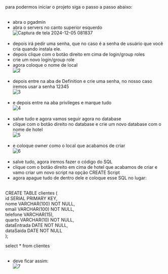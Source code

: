 <div>
  para podermos iniciar o projeto siga o passo a passo abaixo:</br></br>

  - abra o pgadmin</br>
  - abra o servers no canto superior esquerdo</br>
  ![Captura de tela 2024-12-05 081837](https://github.com/user-attachments/assets/ca9ed934-5a7c-42e0-bb3d-60700a906b4d)</br></br>
  - depois irá pedir uma senha, que no caso é a senha de usuário que você cria quando instala ele.</br>
  - depois clique com o botão direito em cima de login/group roles</br>
  - crie um novo login/group role</br>
  - agora coloque o nome de local</br>
  ![2](https://github.com/user-attachments/assets/7f4b1e4d-542e-46f4-8d5c-76ac167e0a25)</br></br>
  - depois entre na aba de Definition e crie uma senha, no nosso caso iremos usar a senha 12345</br>
  ![3](https://github.com/user-attachments/assets/c0a9830b-0605-45ab-b118-bb85992e574e)</br></br>
  - e depois entre na aba privileges e marque tudo</br>
  ![4](https://github.com/user-attachments/assets/ddfcbdc1-2b6b-4f9e-8f12-fb19a17db2e9)</br></br>
  - salve tudo e agora vamos seguir agora no database</br>
  - clique com o botão direito no database e crie um novo database com o nome de hotel</br>
  ![5](https://github.com/user-attachments/assets/afc65923-965b-45d3-975b-3b1d420ffce6)</br></br>
  - e coloque owner como o local que acabamos de criar</br>
  ![6](https://github.com/user-attachments/assets/e51f4322-3a69-4ef2-99d0-dec097401605)</br></br>
  - salve tudo, agora iremos fazer o código do SQL</br>
  - clique com o botão direito em cima de hotel que acabamos de criar e vamo criar um novo script na opção CREATE Script</br>
  - agora apague tudo de dentro dele e coloque esse SQL no lugar:</br></br>

  CREATE TABLE clientes ( </br>
  	id SERIAL PRIMARY KEY, </br>
  	nome VARCHAR(100) NOT NULL, </br>
  	email VARCHAR(100) NOT NULL, </br>
  	telefone VARCHAR(15), </br>
  	quarto VARCHAR(10) NOT NULL, </br>
  	dataEntrada DATE NOT NULL, </br>
  	dataSaida DATE NOT NULL </br>
  );</br>

  select * from clientes</br></br>

  - deve ficar assim:</br>
  ![7](https://github.com/user-attachments/assets/73a95db8-490f-44cd-b0ee-ee527ca5255c)</br></br>



</div>
